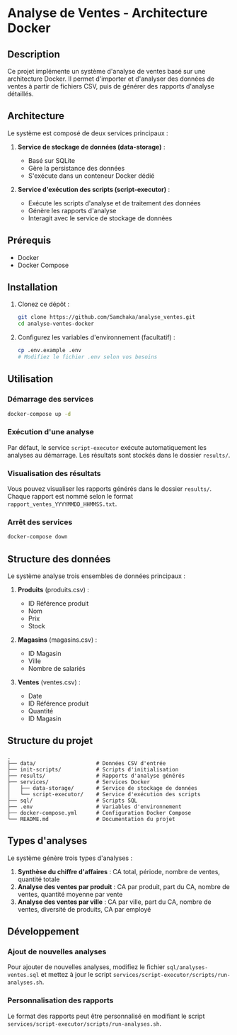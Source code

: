# Analyse de Ventes - Architecture Docker

## Description

Ce projet implémente un système d'analyse de ventes basé sur une architecture Docker. Il permet d'importer et d'analyser des données de ventes à partir de fichiers CSV, puis de générer des rapports d'analyse détaillés.

## Architecture

Le système est composé de deux services principaux :

1. **Service de stockage de données (data-storage)** :
   - Basé sur SQLite
   - Gère la persistance des données
   - S'exécute dans un conteneur Docker dédié

2. **Service d'exécution des scripts (script-executor)** :
   - Exécute les scripts d'analyse et de traitement des données
   - Génère les rapports d'analyse
   - Interagit avec le service de stockage de données

## Prérequis

- Docker
- Docker Compose

## Installation

1. Clonez ce dépôt :
   ```bash
   git clone https://github.com/5amchaka/analyse_ventes.git
   cd analyse-ventes-docker
   ```

2. Configurez les variables d'environnement (facultatif) :
   ```bash
   cp .env.example .env
   # Modifiez le fichier .env selon vos besoins
   ```

## Utilisation

### Démarrage des services

```bash
docker-compose up -d
```

### Exécution d'une analyse

Par défaut, le service `script-executor` exécute automatiquement les analyses au démarrage. Les résultats sont stockés dans le dossier `results/`.

### Visualisation des résultats

Vous pouvez visualiser les rapports générés dans le dossier `results/`. Chaque rapport est nommé selon le format `rapport_ventes_YYYYMMDD_HHMMSS.txt`.

### Arrêt des services

```bash
docker-compose down
```

## Structure des données

Le système analyse trois ensembles de données principaux :

1. **Produits** (produits.csv) :
   - ID Référence produit
   - Nom
   - Prix
   - Stock

2. **Magasins** (magasins.csv) :
   - ID Magasin
   - Ville
   - Nombre de salariés

3. **Ventes** (ventes.csv) :
   - Date
   - ID Référence produit
   - Quantité
   - ID Magasin

## Structure du projet

```
.
├── data/                   # Données CSV d'entrée
├── init-scripts/           # Scripts d'initialisation
├── results/                # Rapports d'analyse générés
├── services/               # Services Docker
│   ├── data-storage/       # Service de stockage de données
│   └── script-executor/    # Service d'exécution des scripts
├── sql/                    # Scripts SQL
├── .env                    # Variables d'environnement
├── docker-compose.yml      # Configuration Docker Compose
└── README.md               # Documentation du projet
```

## Types d'analyses

Le système génère trois types d'analyses :

1. **Synthèse du chiffre d'affaires** : CA total, période, nombre de ventes, quantité totale
2. **Analyse des ventes par produit** : CA par produit, part du CA, nombre de ventes, quantité moyenne par vente
3. **Analyse des ventes par ville** : CA par ville, part du CA, nombre de ventes, diversité de produits, CA par employé

## Développement

### Ajout de nouvelles analyses

Pour ajouter de nouvelles analyses, modifiez le fichier `sql/analyses-ventes.sql` et mettez à jour le script `services/script-executor/scripts/run-analyses.sh`.

### Personnalisation des rapports

Le format des rapports peut être personnalisé en modifiant le script `services/script-executor/scripts/run-analyses.sh`.